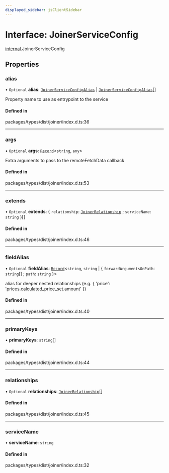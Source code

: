 ```yaml
---
displayed_sidebar: jsClientSidebar
---
```


# Interface: JoinerServiceConfig

[internal](../modules/internal-8.md).JoinerServiceConfig

## Properties

### alias

• `Optional` **alias**: [`JoinerServiceConfigAlias`](internal-8.JoinerServiceConfigAlias.md) \| [`JoinerServiceConfigAlias`](internal-8.JoinerServiceConfigAlias.md)[]

Property name to use as entrypoint to the service

#### Defined in

packages/types/dist/joiner/index.d.ts:36

___

### args

• `Optional` **args**: [`Record`](../modules/internal.md#record)<`string`, `any`\>

Extra arguments to pass to the remoteFetchData callback

#### Defined in

packages/types/dist/joiner/index.d.ts:53

___

### extends

• `Optional` **extends**: { `relationship`: [`JoinerRelationship`](../modules/internal-8.md#joinerrelationship) ; `serviceName`: `string`  }[]

#### Defined in

packages/types/dist/joiner/index.d.ts:46

___

### fieldAlias

• `Optional` **fieldAlias**: [`Record`](../modules/internal.md#record)<`string`, `string` \| { `forwardArgumentsOnPath`: `string`[] ; `path`: `string`  }\>

alias for deeper nested relationships (e.g. { 'price': 'prices.calculated_price_set.amount' })

#### Defined in

packages/types/dist/joiner/index.d.ts:40

___

### primaryKeys

• **primaryKeys**: `string`[]

#### Defined in

packages/types/dist/joiner/index.d.ts:44

___

### relationships

• `Optional` **relationships**: [`JoinerRelationship`](../modules/internal-8.md#joinerrelationship)[]

#### Defined in

packages/types/dist/joiner/index.d.ts:45

___

### serviceName

• **serviceName**: `string`

#### Defined in

packages/types/dist/joiner/index.d.ts:32
